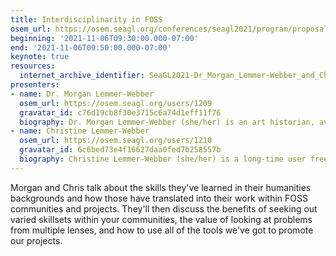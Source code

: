 ```yaml
---
title: Interdisciplinarity in FOSS
osem_url: https://osem.seagl.org/conferences/seagl2021/program/proposals/866
beginning: '2021-11-06T09:30:00.000-07:00'
end: '2021-11-06T09:50:00.000-07:00'
keynote: true
resources:
  internet_archive_identifier: SeaGL2021-Dr_Morgan_Lemmer-Webber_and_Christine_Lemmer-Webber-Interdisciplinarity_in_FOSS
presenters:
- name: Dr. Morgan Lemmer-Webber
  osem_url: https://osem.seagl.org/users/1209
  gravatar_id: c76d19cb8f30e3715c6a74d1eff11f76
  biography: Dr. Morgan Lemmer-Webber (she/her) is an art historian, avid crafter, and FOSS user and advocate. She recently completed her PhD in Art History at the University of Wisconsin, Madison. A lifelong exploration of various handcrafts and media inspired her dissertation research on women and textile production in the Roman empire. Morgan is also interested in the intersection of FOSS and academia, particularly in the context of digital humanities research. She built the original digitization of the William Ramsay ledger as a custom static site generator in Python. She looks forward to doing more digital humanities exploration and community engagement within the FOSS world now that her dissertation is complete.
- name: Christine Lemmer-Webber
  osem_url: https://osem.seagl.org/users/1210
  gravatar_id: 6c6bed73e4f16627daa0fed7b258557b
  biography: Christine Lemmer-Webber (she/her) is a long-time user freedom advocate. Her degree in interdisciplinary humanities with a focus on philosophy and ethics has informed her approach to free and open source software and free culture. She is mostly known for her work co-authoring and co-editing the ActivityPub distributed social network protocol. In previous times of her life she worked as tech lead at Creative Commons, co-founded MediaGoblin, started and ran the Liberated Pixel Cup, and kicked off the work on CC BY-SA 4.0 and GPL compatibility. These days her primary work is on Spritely, a project to improve the security of federated social networks and bridge them with virtual worlds. When she isn't programming, she enjoys cooking, sketching, and making ASCII art.
---
```


Morgan and Chris talk about the skills they've learned in their humanities backgrounds and how those have translated into their work within FOSS communities and projects. They'll then discuss the benefits of seeking out varied skillsets within your communities, the value of looking at problems from multiple lenses, and how to use all of the tools we've got to promote our projects.  

